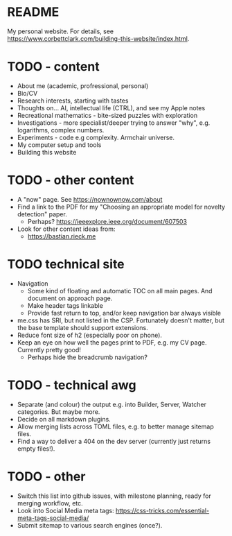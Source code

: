 # README

My personal website. For details, see https://www.corbettclark.com/building-this-website/index.html.

# TODO - content

- About me (academic, profressional, personal)
- Bio/CV
- Research interests, starting with tastes
- Thoughts on... AI, intellectual life (CTRL), and see my Apple notes
- Recreational mathematics - bite-sized puzzles with exploration
- Investigations - more specialist/deeper trying to answer "why", e.g. logarithms, complex numbers.
- Experiments - code e.g complexity. Armchair universe.
- My computer setup and tools
- Building this website

# TODO - other content

- A "now" page. See https://nownownow.com/about
- Find a link to the PDF for my "Choosing an appropriate model for novelty detection" paper.
  - Perhaps? https://ieeexplore.ieee.org/document/607503
- Look for other content ideas from:
  - https://bastian.rieck.me

# TODO technical site

- Navigation
  - Some kind of floating and automatic TOC on all main pages. And document on approach page.
  - Make header tags linkable
  - Provide fast return to top, and/or keep navigation bar always visible
- me.css has SRI, but not listed in the CSP. Fortunately doesn't matter, but the base template should support extensions.
- Reduce font size of h2 (especially poor on phone).
- Keep an eye on how well the pages print to PDF, e.g. my CV page. Currently pretty good!
  - Perhaps hide the breadcrumb navigation?

# TODO - technical awg

- Separate (and colour) the output e.g. into Builder, Server, Watcher categories. But maybe more.
- Decide on all markdown plugins.
- Allow merging lists across TOML files, e.g. to better manage sitemap files.
- Find a way to deliver a 404 on the dev server (currently just returns empty files!).

# TODO - other

- Switch this list into github issues, with milestone planning, ready for merging workflow, etc.
- Look into Social Media meta tags: https://css-tricks.com/essential-meta-tags-social-media/
- Submit sitemap to various search engines (once?).

